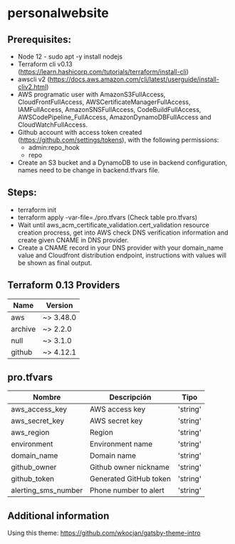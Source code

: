 # personalwebsite

## Prerequisites:
- Node 12 - sudo apt -y install nodejs
- Terraform cli v0.13 (https://learn.hashicorp.com/tutorials/terraform/install-cli)
- awscli v2 (https://docs.aws.amazon.com/cli/latest/userguide/install-cliv2.html)
- AWS programatic user with AmazonS3FullAccess, CloudFrontFullAccess, AWSCertificateManagerFullAccess, IAMFullAccess, AmazonSNSFullAccess, CodeBuildFullAccess, AWSCodePipeline_FullAccess, AmazonDynamoDBFullAccess and CloudWatchFullAccess.
- Github account with access token created (https://github.com/settings/tokens), with the following permissions:
    - admin:repo_hook
    - repo
- Create an S3 bucket and a DynamoDB to use in backend configuration, names need to be change in backend.tfvars file.

## Steps:
- terraform init
- terraform apply -var-file=./pro.tfvars (Check table pro.tfvars)
- Wait until aws_acm_certificate_validation.cert_validation resource creation procress, get into AWS check DNS verification information and create given CNAME in DNS provider.
- Create a CNAME record in your DNS provider with your domain_name value and Cloudfront distribution endpoint, instructions with values will be shown as final output.

## Terraform 0.13 Providers

|     Name     |   Version   |
|--------------|-------------|
|     aws      |  ~> 3.48.0  |
|   archive    |  ~> 2.2.0   |
|    null      |  ~> 3.1.0   |
|   github     |  ~> 4.12.1  |

## pro.tfvars

|          Nombre           |                        Descripción                              |        Tipo         |
|---------------------------|-----------------------------------------------------------------|---------------------|
|aws_access_key             |AWS access key                                                   |'string'             |
|aws_secret_key             |AWS secret key                                                   |'string'             |
|aws_region                 |Region                                                           |'string'             |
|environment                |Environment name                                                 |'string'             |
|domain_name                |Domain name                                                      |'string'             |
|github_owner               |Github owner nickname                                            |'string'             |
|github_token               |Generated GitHub token                                           |'string'             |
|alerting_sms_number        |Phone number to alert                                            |'string'             |

## Additional information
Using this theme: https://github.com/wkocjan/gatsby-theme-intro